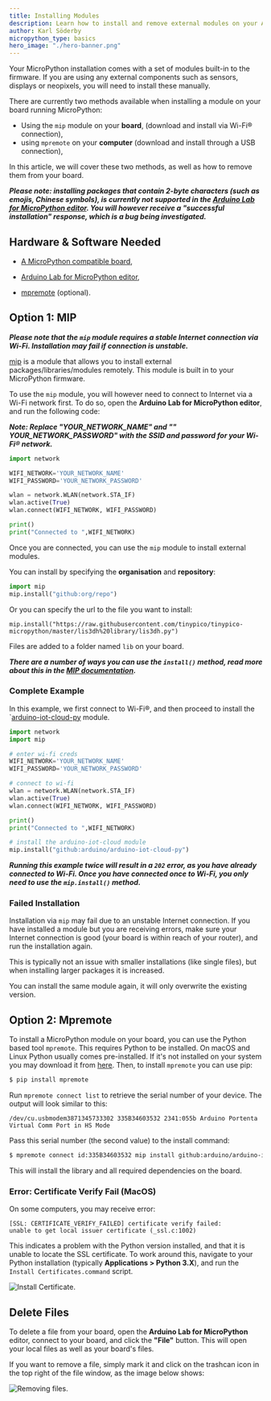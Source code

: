 ```yaml
---
title: Installing Modules
description: Learn how to install and remove external modules on your Arduino board.
author: Karl Söderby
micropython_type: basics
hero_image: "./hero-banner.png"
---
```


Your MicroPython installation comes with a set of modules built-in to the firmware. If you are using any external components such as sensors, displays or neopixels, you will need to install these manually.

There are currently two methods available when installing a module on your board running MicroPython:
- Using the `mip` module on your **board**, (download and install via Wi-Fi® connection),
- using `mpremote` on your **computer** (download and install through a USB connection),

In this article, we will cover these two methods, as well as how to remove them from your board.

***Please note: installing packages that contain 2-byte characters (such as emojis, Chinese symbols), is currently not supported in the [Arduino Lab for MicroPython editor](https://labs.arduino.cc/en/labs/micropython). You will however receive a "successful installation" response, which is a bug being investigated.***

## Hardware & Software Needed

- [A MicroPython compatible board](/micropython/basics/board-installation#supported-boards),

- [Arduino Lab for MicroPython editor](https://labs.arduino.cc/en/labs/micropython),
- [mpremote](https://pypi.org/project/mpremote/) (optional).

## Option 1: MIP

***Please note that the `mip` module requires a stable Internet connection via Wi-Fi. Installation may fail if connection is unstable.***

[mip](https://docs.micropython.org/en/latest/reference/packages.html#installing-packages-with-mip) is a module that allows you to install external packages/libraries/modules remotely. This module is built in to your MicroPython firmware.

To use the `mip` module, you will however need to connect to Internet via a Wi-Fi network first. To do so, open the **Arduino Lab for MicroPython editor**, and run the following code:

***Note: Replace "YOUR_NETWORK_NAME" and "" YOUR_NETWORK_PASSWORD" with the SSID and password for your Wi-Fi® network.***


```python
import network

WIFI_NETWORK='YOUR_NETWORK_NAME'
WIFI_PASSWORD='YOUR_NETWORK_PASSWORD'

wlan = network.WLAN(network.STA_IF)
wlan.active(True)
wlan.connect(WIFI_NETWORK, WIFI_PASSWORD)

print()
print("Connected to ",WIFI_NETWORK)
```

Once you are connected, you can use the `mip` module to install external modules. 

You can install by specifying the **organisation** and **repository**:

```python
import mip
mip.install("github:org/repo")
```

Or you can specify the url to the file you want to install:

```
mip.install("https://raw.githubusercontent.com/tinypico/tinypico-micropython/master/lis3dh%20library/lis3dh.py")

```

Files are added to a folder named `lib` on your board.

***There are a number of ways you can use the `install()` method, read more about this in the [MIP documentation](https://docs.micropython.org/en/latest/reference/packages.html#installing-packages-with-mip).***

### Complete Example

In this example, we first connect to Wi-Fi®, and then proceed to install the `[arduino-iot-cloud-py](https://github.com/arduino/arduino-iot-cloud-py) module. 

```python
import network
import mip

# enter wi-fi creds
WIFI_NETWORK='YOUR_NETWORK_NAME'
WIFI_PASSWORD='YOUR_NETWORK_PASSWORD'

# connect to wi-fi
wlan = network.WLAN(network.STA_IF)
wlan.active(True)
wlan.connect(WIFI_NETWORK, WIFI_PASSWORD)

print()
print("Connected to ",WIFI_NETWORK)

# install the arduino-iot-cloud module
mip.install("github:arduino/arduino-iot-cloud-py")
```

***Running this example twice will result in a `202` error, as you have already connected to Wi-Fi. Once you have connected once to Wi-Fi, you only need to use the `mip.install()` method.***

### Failed Installation

Installation via `mip` may fail due to an unstable Internet connection. If you have installed a module but you are receiving errors, make sure your Internet connection is good (your board is within reach of your router), and run the installation again.

This is typically not an issue with smaller installations (like single files), but when installing larger packages it is increased.  

You can install the same module again, it will only overwrite the existing version.

## Option 2: Mpremote

To install a MicroPython module on your board, you can use the Python based tool `mpremote`. This requires Python to be installed. On macOS and Linux Python usually comes pre-installed. If it's not installed on your system you may download it from [here](https://www.python.org/downloads/). Then, to install `mpremote` you can use pip:

```bash
$ pip install mpremote
```

Run `mpremote connect list` to retrieve the serial number of your device. The output will look similar to this:

```
/dev/cu.usbmodem3871345733302 335B34603532 2341:055b Arduino Portenta Virtual Comm Port in HS Mode
```

Pass this serial number (the second value) to the install command:

```bash
$ mpremote connect id:335B34603532 mip install github:arduino/arduino-iot-cloud-py
```

This will install the library and all required dependencies on the board.

### Error: Certificate Verify Fail (MacOS)

On some computers, you may receive error:

```
[SSL: CERTIFICATE_VERIFY_FAILED] certificate verify failed:
unable to get local issuer certificate (_ssl.c:1002)
```

This indicates a problem with the Python version installed, and that it is unable to locate the SSL certificate. To work around this, navigate to your Python installation (typically **Applications > Python 3.X**), and run the `Install Certificates.command` script.

![Install Certificate.](assets/install-cert.png)

## Delete Files

To delete a file from your board, open the **Arduino Lab for MicroPython** editor, connect to your board, and click the **"File"** button. This will open your local files as well as your board's files.

If you want to remove a file, simply mark it and click on the trashcan icon in the top right of the file window, as the image below shows:

![Removing files.](assets/delete-file.png)
